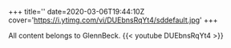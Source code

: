 +++
title=''
date=2020-03-06T19:44:10Z
cover='https://i.ytimg.com/vi/DUEbnsRqYt4/sddefault.jpg'
+++

All content belongs to GlennBeck.
{{< youtube DUEbnsRqYt4 >}}
